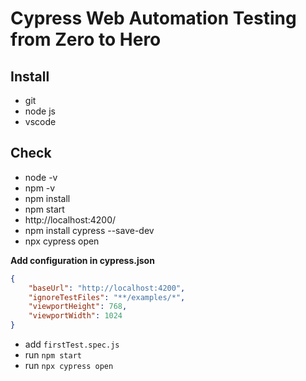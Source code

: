 # Cypress Web Automation Testing from Zero to Hero
## Install
* git
* node js
* vscode
## Check
* node -v
* npm -v
* npm install
* npm start
* http://localhost:4200/
* npm install cypress --save-dev
* npx cypress open

**Add configuration in cypress.json**
```json
{
    "baseUrl": "http://localhost:4200",
    "ignoreTestFiles": "**/examples/*",
    "viewportHeight": 768,
    "viewportWidth": 1024
}
```
* add `firstTest.spec.js`
* run `npm start`
* run `npx cypress open`